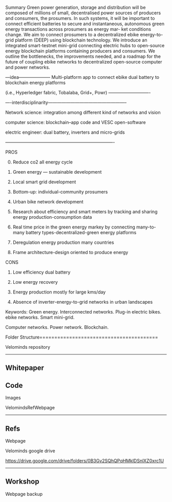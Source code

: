 Summary
Green power generation, storage and distribution will be composed of millions of small, decentralised power
sources of producers and consumers, the prosumers. In such systems, it will be important to connect efficient
batteries to secure and instantaneous, autonomous green energy transactions across prosumers as energy mar-
ket conditions change. We aim to connect prosumers to a decentralized ebike energy-to-grid platform (DEEP)
using blockchain technology. We introduce an integrated smart-testnet mini-grid connecting electric hubs to
open-source energy blockchain platforms containing producers and consumers. We outline the bottlenecks, the
improvements needed, and a roadmap for the future of coupling ebike networks to decentralized open-source
computer and power networks.


—idea———————
Multi-platform app to connect ebike dual battery to blockchain energy platforms

(i.e., Hyperledger fabric, Tobalaba, Grid+, Powr)
—————————-

—-interdisciplinarity—————————————————–

Network science: integration among different kind of networks and vision

computer science: blockchain–app code and VESC open-software

electric engineer: dual battery, inverters and micro-grids

————————————————————————-

PROS

0. Reduce co2 all energy cycle

1. Green energy — sustainable development

2. Local smart grid development

3. Bottom-up: individual-community prosumers

4. Urban bike network development

5. Research about efficiency and smart meters by tracking and sharing energy production-consumption data

6. Real time price in the green energy markey by connecting many-to-many battery types-decentralized-green
energy platforms

7. Deregulation energy production many countries

8. Frame architecture-design oriented to produce energy

CONS

1. Low efficiency dual battery

2. Low energy recovery

3. Energy production mostly for large kms/day

4. Absence of inverter-energy-to-grid networks in urban landscapes

Keywords: Green energy. Interconnected networks. Plug-in electric bikes. ebike networks. Smart mini-grid.

Computer networks. Power network. Blockchain.


Folder Structure========================================


Velominds repository

------------
Whitepaper
------------
Code
------------
Images


VelomindsRefWebpage

-----
Refs
-----
Webpage


Velominds google drive

https://drive.google.com/drive/folders/0B3Gv2SQhQPqHMklDSnlXZ0xrc1U

--------
Workshop
--------
Webpage backup




